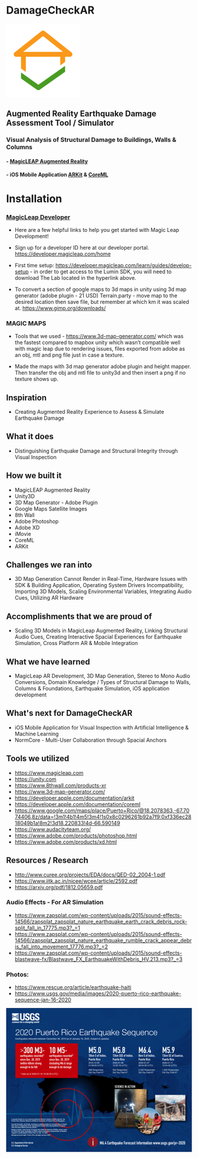 # DamageCheckAR
<img src="/original.png" width="200">

## Augmented Reality Earthquake Damage Assessment Tool / Simulator

### Visual Analysis of Structural Damage to Buildings, Walls & Columns 

#### - [MagicLEAP Augmented Reality](https://developer.magicleap.com/home)
#### - iOS Mobile Application [ARKit](https://developer.apple.com/augmented-reality/arkit/) & [CoreML](https://developer.apple.com/documentation/coreml)

# Installation

### [MagicLeap Developer](https://developer.magicleap.com/learn/guides/develop-setup)

- Here are a few helpful links to help you get started with Magic Leap Development! 
- Sign up for a developer ID here at our developer portal. https://developer.magicleap.com/home 

- First time setup: https://developer.magicleap.com/learn/guides/develop-setup - in order to get access to the Lumin SDK, you will need to download The Lab located in the hyperlink above. 

- To convert a section of google maps to 3d maps in unity using 3d map generator (adobe plugin - 21 USD)
Terrain.party - move map to the desired location then save file, but remember at which km it was scaled at. 
https://www.gimp.org/downloads/

### MAGIC MAPS

- Tools that we used -  https://www.3d-map-generator.com/ which was the fastest compared to mapbox unity which wasn’t compatible well with magic leap due to rendering issues, files exported from adobe as an obj, mtl and png file just in case a texture.

- Made the maps with 3d map generator adobe plugin and height mapper. 
Then transfer the obj and mtl file to unity3d and then insert a png if no texture shows up. 

## Inspiration

- Creating Augmented Reality Experience to Assess & Simulate Earthquake Damage

## What it does

- Distinguishing Earthquake Damage and Structural Integrity through Visual Inspection 

## How we built it

- MagicLEAP Augmented Reality
- Unity3D 
- 3D Map Generator - Adobe Plugin 
- Google Maps Satellite Images
- 8th Wall
- Adobe Photoshop
- Adobe XD
- iMovie
- CoreML
- ARKit 
 
## Challenges we ran into

- 3D Map Generation Cannot Render in Real-Time, Hardware Issues with SDK & Building Application, Operating System Drivers Incompatibility, Importing 3D Models, Scaling Environmental Variables, Integrating Audio Cues, Utilizing AR Hardware 

## Accomplishments that we are proud of

- Scaling 3D Models in MagicLeap Augmented Reality, Linking Structural Audio Cues, Creating Interactive Spacial Experiences for Earthquake Simulation, Cross Platform AR & Mobile Integration 

## What we have learned

- MagicLeap AR Development, 3D Map Generation, Stereo to Mono Audio Conversions, Domain Knowledge / Types of Structural Damage to Walls, Columns & Foundations, Earthquake Simulation, iOS application development

## What's next for DamageCheckAR

- iOS Mobile Application for Visual Inspection with Artificial Intelligence & Machine Learning
- NormCore - Multi-User Collaboration through Spacial Anchors

## Tools we utilized 

- https://www.magicleap.com
- https://unity.com
- https://www.8thwall.com/products-xr
- https://www.3d-map-generator.com/
- https://developer.apple.com/documentation/arkit
- https://developer.apple.com/documentation/coreml
- https://www.google.com/maps/place/Puerto+Rico/@18.2078363,-67.7074406,8z/data=!3m1!4b1!4m5!3m4!1s0x8c0296261b92a7f9:0xf336ec2818049b1a!8m2!3d18.220833!4d-66.590149
- https://www.audacityteam.org/
- https://www.adobe.com/products/photoshop.html
- https://www.adobe.com/products/xd.html

## Resources / Research 

- http://www.curee.org/projects/EDA/docs/QED-02_2004-1.pdf
- https://www.iitk.ac.in/nicee/wcee/article/2592.pdf
- https://arxiv.org/pdf/1812.05659.pdf 

### Audio Effects - For AR Simulation 

- https://www.zapsplat.com/wp-content/uploads/2015/sound-effects-14566/zapsplat_zapsplat_nature_earthquake_earth_crack_debris_rock-split_fall_in_17775.mp3?_=1
- https://www.zapsplat.com/wp-content/uploads/2015/sound-effects-14566/zapsplat_zapsplat_nature_earthquake_rumble_crack_appear_debris_fall_into_movement_17776.mp3?_=2
- https://www.zapsplat.com/wp-content/uploads/2015/sound-effects-blastwave-fx/Blastwave_FX_EarthquakeWithDebris_HV.213.mp3?_=3

### Photos: 

- https://www.rescue.org/article/earthquake-haiti
- https://www.usgs.gov/media/images/2020-puerto-rico-earthquake-sequence-jan-16-2020

<img src="/PR.png" width="700">

